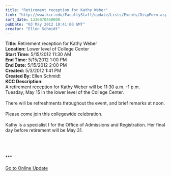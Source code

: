 ```yaml
---
title: "Retirement reception for Kathy Weber"
link: "http://www.kcc.edu/FacultyStaff/update/Lists/Events/DispForm.aspx?ID=268"
sort_date: 1336070460000
pubDate: "03 May 2012 18:41:00 GMT"
creator: "Ellen Schmidt"
---
```


<div><b>Title:</b> Retirement reception for Kathy Weber</div>
<div><b>Location:</b> Lower level of College Center</div>
<div><b>Start Time:</b> 5/15/2012 11:30 AM</div>
<div><b>End Time:</b> 5/15/2012 1:00 PM</div>
<div><b>End Date:</b> 5/15/2012 2:00 PM</div>
<div><b>Created:</b> 5/3/2012 1:41 PM</div>
<div><b>Created By:</b> Ellen Schmidt</div>
<div><b>KCC Description:</b> <div class="ExternalClass9C42E1A0C05B4C0EA17D20DB1D3F1E72">
<div>
<div>A retirement reception for Kathy Weber will be 11:30 a.m. -1 p.m. Tuesday, May 15 in the lower level of the College Center. </div>
<div><br />There will be refreshments throughout the event, and brief remarks at noon.</div>
<div> </div>
<div>Please come join this collegewide celebration. </div>
<div> </div>
<div>Kathy is a specialist I for the Office of Admissions and Registration. Her final day before retirement will be May 31.</div>
<div> </div>
<div> </div>
<div> </div>
<div> </div>
<div>***<br /> <br /><a href="/FacultyStaff/update/Pages/dailyupdate.aspx">Go to Online Update</a> 
<div> </div><br /> <br /></div></div></div></div>
